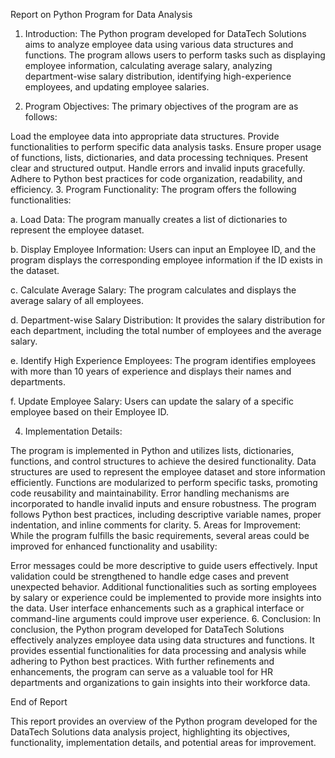 Report on Python Program for Data Analysis

1. Introduction:
The Python program developed for DataTech Solutions aims to analyze employee data using various data structures and functions. The program allows users to perform tasks such as displaying employee information, calculating average salary, analyzing department-wise salary distribution, identifying high-experience employees, and updating employee salaries.

2. Program Objectives:
The primary objectives of the program are as follows:

Load the employee data into appropriate data structures.
Provide functionalities to perform specific data analysis tasks.
Ensure proper usage of functions, lists, dictionaries, and data processing techniques.
Present clear and structured output.
Handle errors and invalid inputs gracefully.
Adhere to Python best practices for code organization, readability, and efficiency.
3. Program Functionality:
The program offers the following functionalities:

a. Load Data:
The program manually creates a list of dictionaries to represent the employee dataset.

b. Display Employee Information:
Users can input an Employee ID, and the program displays the corresponding employee information if the ID exists in the dataset.

c. Calculate Average Salary:
The program calculates and displays the average salary of all employees.

d. Department-wise Salary Distribution:
It provides the salary distribution for each department, including the total number of employees and the average salary.

e. Identify High Experience Employees:
The program identifies employees with more than 10 years of experience and displays their names and departments.

f. Update Employee Salary:
Users can update the salary of a specific employee based on their Employee ID.

4. Implementation Details:

The program is implemented in Python and utilizes lists, dictionaries, functions, and control structures to achieve the desired functionality.
Data structures are used to represent the employee dataset and store information efficiently.
Functions are modularized to perform specific tasks, promoting code reusability and maintainability.
Error handling mechanisms are incorporated to handle invalid inputs and ensure robustness.
The program follows Python best practices, including descriptive variable names, proper indentation, and inline comments for clarity.
5. Areas for Improvement:
While the program fulfills the basic requirements, several areas could be improved for enhanced functionality and usability:

Error messages could be more descriptive to guide users effectively.
Input validation could be strengthened to handle edge cases and prevent unexpected behavior.
Additional functionalities such as sorting employees by salary or experience could be implemented to provide more insights into the data.
User interface enhancements such as a graphical interface or command-line arguments could improve user experience.
6. Conclusion:
In conclusion, the Python program developed for DataTech Solutions effectively analyzes employee data using data structures and functions. It provides essential functionalities for data processing and analysis while adhering to Python best practices. With further refinements and enhancements, the program can serve as a valuable tool for HR departments and organizations to gain insights into their workforce data.

End of Report

This report provides an overview of the Python program developed for the DataTech Solutions data analysis project, highlighting its objectives, functionality, implementation details, and potential areas for improvement.
